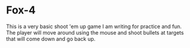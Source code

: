 # Fox-4
This is a very basic shoot 'em up game I am writing for practice and fun. 
The player will move around using the mouse and shoot bullets at targets that will come down and go back up.


